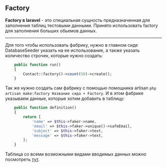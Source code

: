 ## Factory

**Factory в laravel** - это специальная сущность предназначенная
для заполнения таблиц тестовыми данными. Принято использовать
factory для заполнения больших обьемов данных.

---

Для того чтобы использовать фабрику, нужно в главном сиде
DatabaseSeeder указать на ее использование, а также
указать количество строчек, которые нужно создать:

```php
    public function run()
    {
        Contact::factory()->count(50)->create();
    }
```

Так же нужно создать сам фабрику с помощью помощника artisan
`php artisan make:factory Название сида + Factory`. И в этом фабрике
указываем данные, которые хотим добавить в таблицу:

```php
    public function definition()
    {
        return [
            'name' => $this->faker->name,
            'email' => $this->faker->unique()->safeEmail,
            'subject' => $this->faker->text,
            'message' => $this->faker->text,
        ];
    }
```

Таблица со всеми возможными видами вводимых данных можно
посмотреть [тут][1].

[1]: https://github.com/fzaninotto/Faker
